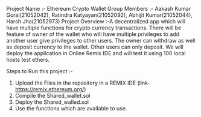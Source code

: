 Project Name :- Ethereum Crypto Wallet
Group Members :- Aakash Kumar Gorai(21052042), Ratindra Katyayan(21052092), Abhijit Kumar(21052044), Harsh Jha(21052973)
Project Overview :-A decentralized app which will have multiple functions for crypto currency transactions. There will be feature of owner of the wallet who will have multiple privileges to add another user give privileges to other users. The owner can withdraw as well as deposit currency to the wallet. Other users can only deposit. We will deploy the application in Online Remix IDE and will test it using 100 local hosts test ethers.

Steps to Run this project :-
1. Upload the Files in the repository in a REMIX IDE (link-https://remix.ethereum.org/)
2. Compile the Shared_wallet.sol
3. Deploy the Shared_walled.sol
4. Use the functiona which are available to use.
